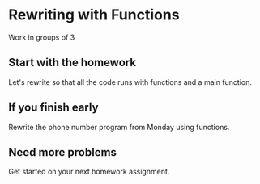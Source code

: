 # Rewriting with Functions
Work in groups of 3

## Start with the homework
Let's rewrite so that all the code runs with functions and a main function.

## If you finish early
Rewrite the phone number program from Monday using functions. 

## Need more problems
Get started on your next homework assignment. 
